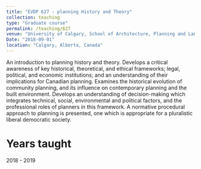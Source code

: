 ```yaml
---
title: "EVDP 627 - planning History and Theory"
collection: teaching
type: "Graduate course"
permalink: /teaching/627
venue: "University of Calgary, School of Architecture, Planning and Landscape"
Date: "2018-09-01"
location: "Calgary, Alberta, Canada"
---
```


An introduction to planning history and theory. Develops a critical awareness of key historical, theoretical, and ethical frameworks; legal, political, and economic institutions; and an understanding of their implications for Canadian planning. Examines the historical evolution of community planning, and its influence on contemporary planning and the built environment. Develops an understanding of decision-making which integrates technical, social, environmental and political factors, and the professional roles of planners in this framework. A normative procedural approach to planning is presented, one which is appropriate for a pluralistic liberal democratic society.

Years taught
======
2018 - 2019

